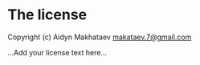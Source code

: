 # The license

Copyright (c) Aidyn Makhataev <makataev.7@gmail.com>

...Add your license text here...